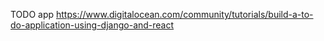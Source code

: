 TODO app
https://www.digitalocean.com/community/tutorials/build-a-to-do-application-using-django-and-react


